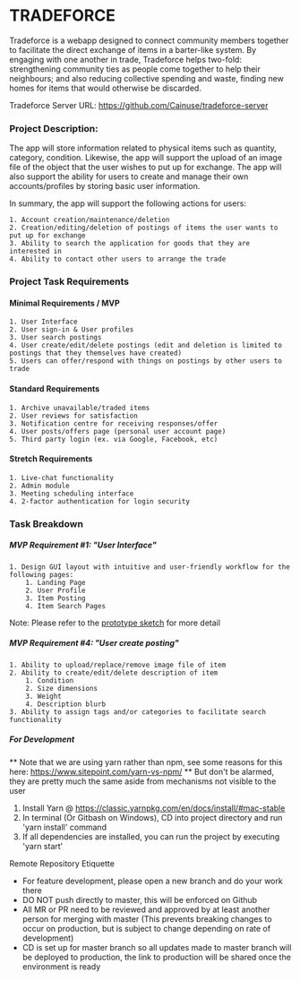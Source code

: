 # TRADEFORCE

Tradeforce is a webapp designed to connect community members together to facilitate the direct exchange of items in a barter-like system. By engaging with one another in trade, Tradeforce helps two-fold: strengthening community ties as people come together to help their neighbours; and also reducing collective spending and waste, finding new homes for items that would otherwise be discarded.

Tradeforce Server URL: https://github.com/Cainuse/tradeforce-server

### Project Description:

The app will store information related to physical items such as quantity, category, condition.
Likewise, the app will support the upload of an image file of the object that the user wishes to put up for exchange.
The app will also support the ability for users to create and manage their own accounts/profiles by storing basic user information.

In summary, the app will support the following actions for users:

    1. Account creation/maintenance/deletion
    2. Creation/editing/deletion of postings of items the user wants to put up for exchange
    3. Ability to search the application for goods that they are interested in
    4. Ability to contact other users to arrange the trade

### Project Task Requirements

#### Minimal Requirements / MVP

    1. User Interface
    2. User sign-in & User profiles
    3. User search postings
    4. User create/edit/delete postings (edit and deletion is limited to postings that they themselves have created)
    5. Users can offer/respond with things on postings by other users to trade

#### Standard Requirements

    1. Archive unavailable/traded items
    2. User reviews for satisfaction
    3. Notification centre for receiving responses/offer
    4. User posts/offers page (personal user account page)
    5. Third party login (ex. via Google, Facebook, etc)

#### Stretch Requirements

    1. Live-chat functionality
    2. Admin module
    3. Meeting scheduling interface
    4. 2-factor authentication for login security

### Task Breakdown

##### MVP Requirement #1: "User Interface"

    1. Design GUI layout with intuitive and user-friendly workflow for the following pages:
        1. Landing Page
        2. User Profile
        3. Item Posting
        4. Item Search Pages

Note: Please refer to the [prototype sketch](https://github.com/Cainuse/tradeforce-client/blob/master/prototype-sketch/Prototype-sketches.pdf) for more detail

##### MVP Requirement #4: "User create posting"

    1. Ability to upload/replace/remove image file of item
    2. Ability to create/edit/delete description of item
        1. Condition
        2. Size dimensions
        3. Weight
        4. Description blurb
    3. Ability to assign tags and/or categories to facilitate search functionality

##### For Development

** Note that we are using yarn rather than npm, see some reasons for this here: https://www.sitepoint.com/yarn-vs-npm/ **
But don't be alarmed, they are pretty much the same aside from mechanisms not visible to the user

1. Install Yarn @ https://classic.yarnpkg.com/en/docs/install/#mac-stable
2. In terminal (Or Gitbash on Windows), CD into project directory and run 'yarn install' command
3. If all dependencies are installed, you can run the project by executing 'yarn start'

Remote Repository Etiquette

- For feature development, please open a new branch and do your work there
- DO NOT push directly to master, this will be enforced on Github
- All MR or PR need to be reviewed and approved by at least another person for merging with master (This prevents breaking changes to occur on production, but is subject to change depending on rate of development)
- CD is set up for master branch so all updates made to master branch will be deployed to production, the link to production will be shared once the environment is ready
